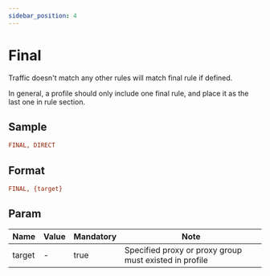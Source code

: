 ```yaml
---
sidebar_position: 4
---
```


# Final

Traffic doesn't match any other rules will match final rule if defined.

In general, a profile should only include one final rule, and place it as the last one in rule section.

## Sample

```ini
FINAL, DIRECT
```

## Format

```ini
FINAL, {target}
```

## Param

| Name         | Value | Mandatory | Note                                                   |
|--------------|-------|-----------|--------------------------------------------------------|
| target       | -     | true      | Specified proxy or proxy group must existed in profile |